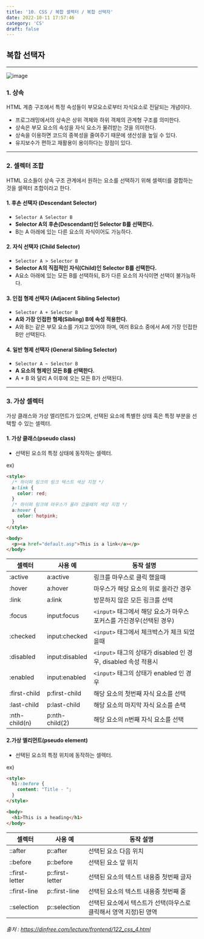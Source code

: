 ```yaml
---
title: '10. CSS / 복합 셀렉터 / 복합 선택자'
date: 2022-10-11 17:57:46
category: 'CS'
draft: false
---
```


## 복합 선택자

---

![image](https://velog.velcdn.com/images%2Fkatanazero86%2Fpost%2Fa8459fcd-bcb3-45da-bf32-cfba361b213b%2Fhtml9-1.png)

### 1. 상속
   HTML 계층 구조에서 특정 속성들이 부모요소로부터 자식요소로 전달되는 개념이다.

- 프로그래밍에서의 상속은 상위 객체와 하위 객체의 관계형 구조를 의미한다.
- 상속은 부모 요소의 속성을 자식 요소가 물려받는 것을 의미한다.
- 상속을 이용하면 코드의 중복성을 줄여주기 때문에 생산성을 높일 수 있다.
- 유지보수가 편하고 재활용이 용이하다는 장점이 있다.

---

### 2. 셀렉터 조합
   HTML 요소들이 상속 구조 관계에서 원하는 요소를 선택하기 위해 셀렉터를 결합하는 것을 셀렉터 조합이라고 한다.
#### 1. 후손 선택자 (Descendant Selector)
- `Selector A Selector B`
- **Selector A의 후손(Descendant)인 Selector B를 선택한다.**
- B는 A 아래에 있는 다른 요소의 자식이어도 가능하다.
#### 2. 자식 선택자 (Child Selector)
- `Selector A > Selector B`
- **Selector A의 직접적인 자식(Child)인 Selector B를 선택한다.**
- A요소 아래에 있는 모든 B를 선택하되, B가 다른 요소의 자식이면 선택이 불가능하다.
#### 3. 인접 형제 선택자 (Adjacent Sibling Selector)
- `Selector A + Selector B`
- **A와 가장 인접한 형제(Sibling) B에 속성 적용한다.**
- A와 B는 같은 부모 요소를 가지고 있어야 하며, 여러 B요소 중에서 A에 가장 인접한 B만 선택된다.
#### 4. 일반 형제 선택자 (General Sibling Selector)
- `Selector A ~ Selector B`
- **A 요소의 형제인 모든 B를 선택한다.**
- A + B 와 달리 A 이후에 오는 모든 B가 선택된다.

---

### 3. 가상 셀렉터
   가상 클래스와 가상 엘리먼트가 있으며, 선택된 요소에 특별한 상태 혹은 특정 부분을 선택할 수 있는 셀렉터.
#### 1. 가상 클래스(pseudo class)
- 선택된 요소의 특정 상태에 동작하는 셀렉터.

ex)
```html
<style>
  /* 하이퍼 링크의 링크 텍스트 색상 지정 */
  a:link { 
    color: red;
  }
  /* 하이퍼 링크에 마우스가 올라 갔을때의 색상 지정 */
  a:hover { 
    color: hotpink; 
  }
</style>

<body>
  <p><a href="default.asp">This is a link</a></p>
</body>
```

|셀렉터|사용 예| 동작 설명                                              |
|-----|-----|----------------------------------------------------|
|:active|a:active| 링크를 마우스로 클릭 했을때                                    |
|:hover|a:hover| 마우스가 해당 요소의 위로 올라간 경우                              |
|:link|a:link| 방문하지 않은 모든 링크를 선택                                  |
|:focus|input:focus| `<input>` 태그에서 해당 요소가 마우스 포커스를 가진경우(선택된 경우)        |
|:checked|input:checked| `<input>` 태그에서 체크박스가 체크 되었을때                       |
|:disabled|input:disabled| `<input>` 태그의 상태가 disabled 인 경우, disabled 속성 적용시   |
|:enabled|input:enabled| `<input>` 태그의 상태가 enabled 인 경우                     |
|:first-child|p:first-child| 해당 요소의 첫번째 자식 요소를 선택                               |
|:last-child|p:last-child| 해당 요소의 마지막 자식 요소를 손택                               |
|:nth-child(n)|p:nth-child(2)| 해당 요소의 n번째 자식 요소를 선택                               |

#### 2.가상 엘리먼트(pseudo element)
- 선택된 요소의 특정 위치에 동작하는 셀렉터.

ex)
```html
<style>
  h1::before { 
    content: "Title - "; 
  }
</style>

<body>
  <h1>This is a heading</h1>
</body>
```

|셀렉터|사용 예|동작 설명|
|----|-----|------|
|::after|p::after	|선택된 요소 다음 위치|
|::before|p::before	|선택된 요소 앞 위치|
|::first-letter	|p::first-letter	|선택된 요소의 텍스트 내용중 첫번째 글자|
|::first-line	|p::first-line	|선택된 요소의 텍스트 내용중 첫번째 줄|
|::selection	|p::selection	|선택된 요소에서 텍스트가 선택(마우스로 클릭해서 영역 지정)된 영역|


###### 출처 : https://dinfree.com/lecture/frontend/122_css_4.html
